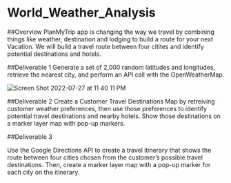 # World_Weather_Analysis

##Overview
PlanMyTrip app is changing the way we travel by combining things like weather, destination and lodging to build a route for your next Vacation. We will build a travel route between four citites and identify potential destinations and hotels.

##Deliverable 1
Generate a set of 2,000 random latitudes and longitudes, retrieve the nearest city, and perform an API call with the OpenWeatherMap.

![Screen Shot 2022-07-27 at 11 40 11 PM](https://user-images.githubusercontent.com/107590196/181415509-472ec20c-51b9-4126-92fa-89f9a5410654.png)


##Deliverable 2
Create a Customer Travel Destinations Map by retreiving customer weather preferences, then use those preferences to identify potential travel destinations and nearby hotels. Show those destinations on a marker layer map with pop-up markers.


##Deliverable 3

Use the Google Directions API to create a travel itinerary that shows the route between four cities chosen from the customer’s possible travel destinations. Then, create a marker layer map with a pop-up marker for each city on the itinerary.
